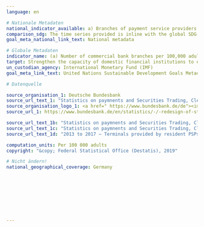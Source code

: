 ```yaml
---
language: en

# Nationale Metadaten
national_indicator_available: a) Branches of payment service providers <br> b) ATMs of national payment service providers
comparison_sdg: The time series provided is inline with the global SDG-Metadata.
goal_meta_national_link_text: National metadata

# Globale Metadaten
indicator_name: (a) Number of commercial bank branches per 100,000 adults and (b) number of automated teller machines (ATMs) per 100,000 adults
target: Strengthen the capacity of domestic financial institutions to encourage and expand access to banking, insurance and financial services for all
un_custodian_agency: International Monetary Fund (IMF)
goal_meta_link_text: United Nations Sustainable Development Goals Metadata

# Datenquelle

source_organisation_1: Deutsche Bundesbank
source_url_text_1: "Statistics on paymnents and Securities Trading, Clearing and Settlement in Germany 2007 to 2013 – Institutions offering payment services to non-MFIs, table 4"
source_organisation_logo_1: <a href=" https://www.bundesbank.de/de"><img src="https://g205sdgs.github.io/sdg-indicators/public/LogosEn/bundesbank.png" alt="Logo Bundesbank" /></a>
source_url_1: https://www.bundesbank.de/en/statistics/-/-redesign-of-statistics-web-pages-798878

source_url_text_1b: "Statistics on paymnents and Securities Trading, Clearing and Settlement in Germany 2013 to 2017 – Institutions offering payment services to non-MFIs, table 4"
source_url_text_1c: "Statistics on paymnents and Securities Trading, Clearing and Settlement in Germany 2007 to 2013 – Terminals provided by resident PSPs - ATMs, table 5"
source_url_text_1d: "2013 to 2017 – Terminals provided by resident PSPs - ATMs, table 5"

computation_units: Per 100 000 adults
copyright: "&copy; Federal Statistical Office (Destatis), 2019"

# Nicht ändern!
national_geographical_coverage: Germany









---
```

